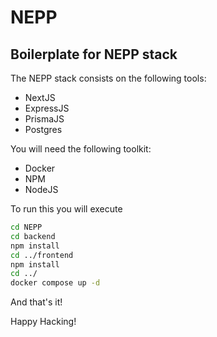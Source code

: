 # NEPP
## Boilerplate for NEPP stack
The NEPP stack consists on the following tools:
- NextJS
- ExpressJS
- PrismaJS
- Postgres

You will need the following toolkit:
- Docker
- NPM
- NodeJS

To run this you will execute
```sh
cd NEPP
cd backend
npm install
cd ../frontend
npm install
cd ../
docker compose up -d
```

And that's it!

Happy Hacking!
